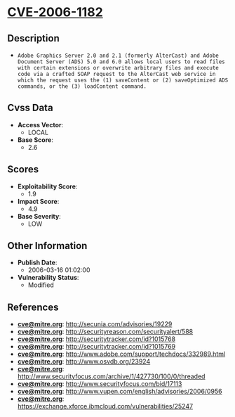 
# [CVE-2006-1182](https://cve.mitre.org/cgi-bin/cvename.cgi?name=CVE-2006-1182)

## Description

- `Adobe Graphics Server 2.0 and 2.1 (formerly AlterCast) and Adobe Document Server (ADS) 5.0 and 6.0 allows local users to read files with certain extensions or overwrite arbitrary files and execute code via a crafted SOAP request to the AlterCast web service in which the request uses the (1) saveContent or (2) saveOptimized ADS commands, or the (3) loadContent command.`

## Cvss Data

- **Access Vector**:
  - LOCAL
- **Base Score**:
  - 2.6

## Scores

- **Exploitability Score**:
  - 1.9
- **Impact Score**:
  - 4.9
- **Base Severity**:
  - LOW

## Other Information

- **Publish Date**:
  - 2006-03-16 01:02:00
- **Vulnerability Status**:
  - Modified

## References

- **cve@mitre.org**: http://secunia.com/advisories/19229
- **cve@mitre.org**: http://securityreason.com/securityalert/588
- **cve@mitre.org**: http://securitytracker.com/id?1015768
- **cve@mitre.org**: http://securitytracker.com/id?1015769
- **cve@mitre.org**: http://www.adobe.com/support/techdocs/332989.html
- **cve@mitre.org**: http://www.osvdb.org/23924
- **cve@mitre.org**: http://www.securityfocus.com/archive/1/427730/100/0/threaded
- **cve@mitre.org**: http://www.securityfocus.com/bid/17113
- **cve@mitre.org**: http://www.vupen.com/english/advisories/2006/0956
- **cve@mitre.org**: https://exchange.xforce.ibmcloud.com/vulnerabilities/25247
